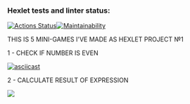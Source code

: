 ### Hexlet tests and linter status:
[![Actions Status](https://github.com/SonOfSteveJobs/frontend-project-44/workflows/hexlet-check/badge.svg)](https://github.com/SonOfSteveJobs/frontend-project-44/actions)[![Maintainability](https://api.codeclimate.com/v1/badges/4c0befa2486d42f1061a/maintainability)](https://codeclimate.com/github/SonOfSteveJobs/frontend-project-44/maintainability)

THIS IS 5 MINI-GAMES I'VE MADE AS HEXLET PROJECT №1

1 - CHECK IF NUMBER IS EVEN

[![asciicast](https://asciinema.org/a/tBSTlxf8Gi5h3Q23KFKWbfUQ1.svg)](https://asciinema.org/a/tBSTlxf8Gi5h3Q23KFKWbfUQ1)

2 - CALCULATE RESULT OF EXPRESSION

<a href="https://asciinema.org/a/cWtgMoNCD7e7L6nytlUCOrfTn" target="_blank"><img src="https://asciinema.org/a/cWtgMoNCD7e7L6nytlUCOrfTn.svg" /></a>

